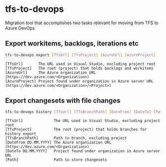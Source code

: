 # tfs-to-devops
Migration tool that accomplishes two tasks relevant for moving from TFS to Azure DevOps

## Export workitems, backlogs, iterations etc
```bash
tfs-to-devops export [TfsUrl] [TfsProject] [AzureUrl] [AzureProject]
```
```
[TfsUrl]       The URL used in Visual Studio, excluding project root
[TfsProject]   The root (project) that holds backlogs and workitems
[AzureUrl]     The Azure organization URL (https://dev.azure.com/<Organization>)
[AzureProject] Project found under organization in Azure server URL (https://dev.azure.com/<Organization>/<Project>)
```
## Export changesets with file changes
```bash
tfs-to-devops history [TfsUrl] [TfsBranchPath] [DateFrom] [DateTo] [Path]
```
```
[TfsUrl]              The URL used in Visual Studio, excluding project root
[TfsProject]          The root (project) that holds branches for history export
[TfsBranchPath]       Path to branch, excluding project
[DateFrom DD.MM.YYYY] The Azure organization URL (https://dev.azure.com/<Organization>)
[DateTo DD.MM.YYYY]   Project found under organization in Azure server URL
[Path]                Path to store changesets
```
